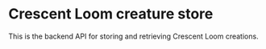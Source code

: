 # Crescent Loom creature store

This is the backend API for storing and retrieving Crescent Loom creations.

